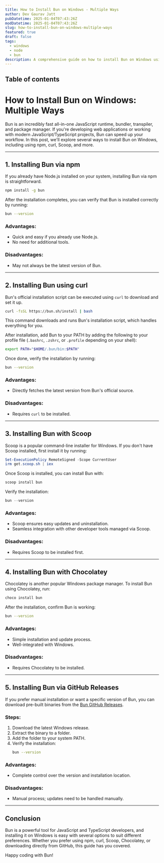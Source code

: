 ```yaml
---
title: How to Install Bun on Windows - Multiple Ways
author: Dev Gaurav Jatt
pubDatetime: 2025-01-04T07:43:26Z
modDatetime: 2025-01-04T07:43:26Z
slug: how-to-install-bun-on-windows-multiple-ways
featured: true
draft: false
tags:
  - windows
  - node
  - bun
description: A comprehensive guide on how to install Bun on Windows using various methods including npm, curl, Scoop, Chocolatey, and GitHub releases. Learn the easiest way to set up Bun and enhance your JavaScript/TypeScript development.
---
```


## Table of contents

# How to Install Bun on Windows: Multiple Ways

Bun is an incredibly fast all-in-one JavaScript runtime, bundler, transpiler, and package manager. If you're developing web applications or working with modern JavaScript/TypeScript projects, Bun can speed up your workflow. In this post, we'll explore several ways to install Bun on Windows, including using npm, curl, Scoop, and more.

---

## 1. Installing Bun via npm

If you already have Node.js installed on your system, installing Bun via npm is straightforward.

```bash
npm install -g bun
```

After the installation completes, you can verify that Bun is installed correctly by running:

```bash
bun --version
```

### Advantages:

- Quick and easy if you already use Node.js.
- No need for additional tools.

### Disadvantages:

- May not always be the latest version of Bun.

---

## 2. Installing Bun using curl

Bun's official installation script can be executed using `curl` to download and set it up.

```bash
curl -fsSL https://bun.sh/install | bash
```

This command downloads and runs Bun's installation script, which handles everything for you.

After installation, add Bun to your PATH by adding the following to your profile file (`.bashrc`, `.zshrc`, or `.profile` depending on your shell):

```bash
export PATH="$HOME/.bun/bin:$PATH"
```

Once done, verify the installation by running:

```bash
bun --version
```

### Advantages:

- Directly fetches the latest version from Bun's official source.

### Disadvantages:

- Requires `curl` to be installed.

---

## 3. Installing Bun with Scoop

Scoop is a popular command-line installer for Windows. If you don't have Scoop installed, first install it by running:

```powershell
Set-ExecutionPolicy RemoteSigned -Scope CurrentUser
irm get.scoop.sh | iex
```

Once Scoop is installed, you can install Bun with:

```powershell
scoop install bun
```

Verify the installation:

```powershell
bun --version
```

### Advantages:

- Scoop ensures easy updates and uninstallation.
- Seamless integration with other developer tools managed via Scoop.

### Disadvantages:

- Requires Scoop to be installed first.

---

## 4. Installing Bun with Chocolatey

Chocolatey is another popular Windows package manager. To install Bun using Chocolatey, run:

```powershell
choco install bun
```

After the installation, confirm Bun is working:

```bash
bun --version
```

### Advantages:

- Simple installation and update process.
- Well-integrated with Windows.

### Disadvantages:

- Requires Chocolatey to be installed.

---

## 5. Installing Bun via GitHub Releases

If you prefer manual installation or want a specific version of Bun, you can download pre-built binaries from the [Bun GitHub Releases](https://github.com/oven-sh/bun/releases).

### Steps:

1. Download the latest Windows release.
2. Extract the binary to a folder.
3. Add the folder to your system PATH.
4. Verify the installation:
   ```bash
   bun --version
   ```

### Advantages:

- Complete control over the version and installation location.

### Disadvantages:

- Manual process; updates need to be handled manually.

---

## Conclusion

Bun is a powerful tool for JavaScript and TypeScript developers, and installing it on Windows is easy with several options to suit different preferences. Whether you prefer using npm, curl, Scoop, Chocolatey, or downloading directly from GitHub, this guide has you covered.

Happy coding with Bun!
